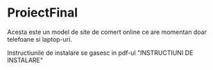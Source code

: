 # ProiectFinal
Acesta este un model de site de comert online ce are momentan doar telefoane si laptop-uri.

Instructiunile de instalare se gasesc in pdf-ul "INSTRUCTIUNI DE INSTALARE"